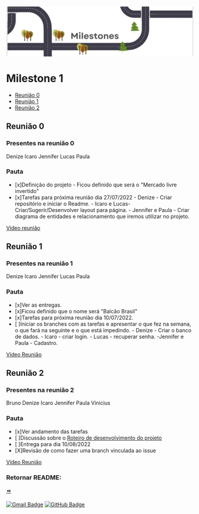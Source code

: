 ![Banner](../../assets/img/milestones.jpg)

# Milestone 1 


   * [Reunião 0](#reunião-0)
   * [Reunião 1](#reunião-1)
   * [Reunião 2](#reunião-2)
      
## Reunião 0

### Presentes na reunião 0

Denize
Icaro
Jennifer
Lucas
Paula

### Pauta

 - [x]Definição do projeto
        - Ficou definido que será o "Mercado livre invertido"
 - [x]Tarefas para próxima reunião dia 27/07/2022
        - Denize - Criar repositório e iniciar o Readme.
        - Icaro e Lucas- Criar/Sugerir/Desenvolver layout para página.
        - Jennifer e Paula - Criar diagrama de entidades e relacionamento que iremos utilizar no projeto.

[Vídeo reunião](https://youtu.be/zwNY4xk1Ew4)

## Reunião 1

### Presentes na reunião 1

Denize
Icaro
Jennifer
Lucas
Paula

### Pauta

 - [x]Ver as entregas.
 - [x]Ficou definido que o nome será "Balcão Brasil"
 - [x]Tarefas para próxima reunião dia 10/07/2022.
 - [ ]Iniciar os branches com as tarefas e apresentar o que fez na semana, o que fará na seguinte e o que está impedindo.
        - Denize - Criar o banco de dados.
        - Icaro - criar login.
        - Lucas - recuperar senha.
        -Jennifer e Paula - Cadastro.

[Vídeo Reunião](https://youtu.be/gcW30uY1FTc)

## Reunião 2

### Presentes na reunião 2

Bruno
Denize
Icaro
Jennifer
Paula
Vinicius


### Pauta

 - [x]Ver andamento das tarefas
 - [ ]Discussão sobre o [Roteiro de desenvolvimento do projeto](Roteiro.md)
 - [ ]Entrega para dia 10/08/2022
 - [X]Revisão de como fazer uma branch vinculada ao issue

[Vídeo Reunião](https://youtu.be/8Q-Gt0CliZA)



<!-- rodapé -->
### Retornar README:

  [:rewind:](../../README.md)
  
[![Gmail Badge](https://img.shields.io/badge/Gmail-D14836?style=for-the-badge&logo=gmail&logoColor=white)](mailto:balcao.brasil.adm@gmail.com)
[![GitHub Badge](https://img.shields.io/badge/GitHub-100000?style=for-the-badge&logo=github&logoColor=white)](https://github.com/DeBaFig/ProjetoEntra21-22-PHP)